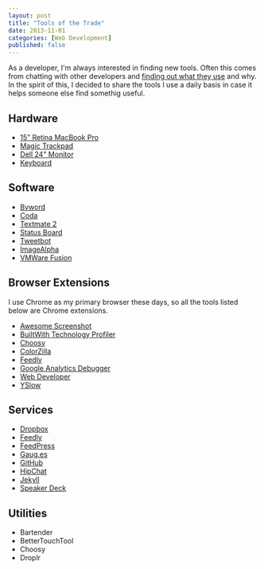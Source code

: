```yaml
---
layout: post
title: "Tools of the Trade"
date: 2013-11-01
categories: [Web Development]
published: false
---
```

As a developer, I'm always interested in finding new tools. Often this comes from chatting with other developers and [finding out what they use](http://carpeaqua.com/2013/10/27/my-ultimate-developer-and-power-users-tool-list-for-os-x-2013-edition-/) and why. In the spirit of this, I decided to share the tools I use a daily basis in case it helps someone else find somethig useful.<!-- more -->

## Hardware

- [15” Retina MacBook Pro](http://www.apple.com/macbook-pro/)
- [Magic Trackpad](http://www.apple.com/magictrackpad/)
- [Dell 24" Monitor]()
- [Keyboard]()

## Software

- [Byword](http://bywordapp.com/)
- [Coda](http://panic.com/coda/)
- [Textmate 2](https://github.com/textmate/textmate)
- [Status Board](http://panic.com/statusboard/)
- [Tweetbot](http://tapbots.com/software/)
- [ImageAlpha](http://pngmini.com/)
- [VMWare Fusion](http://www.vmware.com/products/fusion)

## Browser Extensions

I use Chrome as my primary browser these days, so all the tools listed below are Chrome extensions.

- [Awesome Screenshot](https://chrome.google.com/webstore/detail/awesome-screenshot-captur/alelhddbbhepgpmgidjdcjakblofbmce)
- [BuiltWith Technology Profiler](https://chrome.google.com/webstore/detail/builtwith-technology-prof/dapjbgnjinbpoindlpdmhochffioedbn)
- [Choosy](https://chrome.google.com/webstore/detail/choosy/baecahhpgcpccohoeipmdkkbemhjhfmc)
- [ColorZilla](https://chrome.google.com/webstore/detail/colorzilla/bhlhnicpbhignbdhedgjhgdocnmhomnp)
- [Feedly](https://chrome.google.com/webstore/detail/feedly-news-blogs-and-you/hipbfijinpcgfogaopmgehiegacbhmob)
- [Google Analytics Debugger](https://chrome.google.com/webstore/detail/google-analytics-debugger/jnkmfdileelhofjcijamephohjechhna)
- [Web Developer](http://chrispederick.com/work/web-developer/)
- [YSlow](https://chrome.google.com/webstore/detail/yslow/ninejjcohidippngpapiilnmkgllmakh)

## Services

- [Dropbox](https://www.dropbox.com)
- [Feedly](http://cloud.feedly.com/)
- [FeedPress](http://feedpress.it/)
- [Gaug.es](http://get.gaug.es)
- [GitHub](https://github.com/)
- [HipChat](http://hipchat.com)
- [Jekyll](http://jekyllrb.com/)
- [Speaker Deck](https://speakerdeck.com/)

## Utilities
- Bartender
- BetterTouchTool
- Choosy
- Droplr